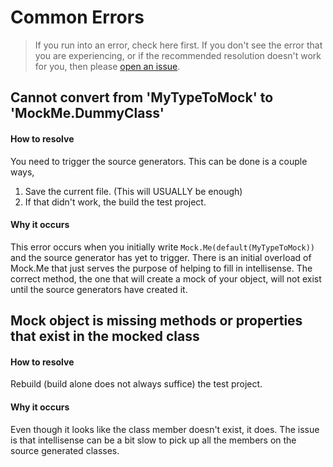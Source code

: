 # Common Errors

> If you run into an error, check here first. If you don't see the error that you are experiencing, or if the recommended resolution doesn't work for you, then please [open an issue](https://github.com/connorivy/MockMe/issues/).

## Cannot convert from 'MyTypeToMock' to 'MockMe.DummyClass'

#### How to resolve
You need to trigger the source generators. This can be done is a couple ways,
1. Save the current file. (This will USUALLY be enough)
2. If that didn't work, the build the test project.

#### Why it occurs
This error occurs when you initially write `Mock.Me(default(MyTypeToMock))` and the source generator has yet to trigger. There is an initial overload of Mock.Me that just serves the purpose of helping to fill in intellisense. The correct method, the one that will create a mock of your object, will not exist until the source generators have created it.

## Mock object is missing methods or properties that exist in the mocked class

#### How to resolve
Rebuild (build alone does not always suffice) the test project.

#### Why it occurs
Even though it looks like the class member doesn't exist, it does. The issue is that intellisense can be a bit slow to pick up all the members on the source generated classes.
